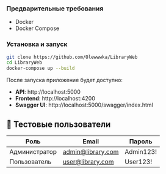 ### Предварительные требования
- Docker
- Docker Compose

### Установка и запуск
```bash
git clone https://github.com/Olewwwka/LibraryWeb
cd LibraryWeb
docker-compose up --build
```

После запуска приложение будет доступно:
- **API**: http://localhost:5000
- **Frontend**: http://localhost:4200
- **Swagger UI**: http://localhost:5000/swagger/index.html

## 🔐 Тестовые пользователи
| Роль       | Email              | Пароль    |
|------------|--------------------|-----------|
| Администратор | admin@library.com | Admin123! |
| Пользователь   | user@library.com  | User123!  |
